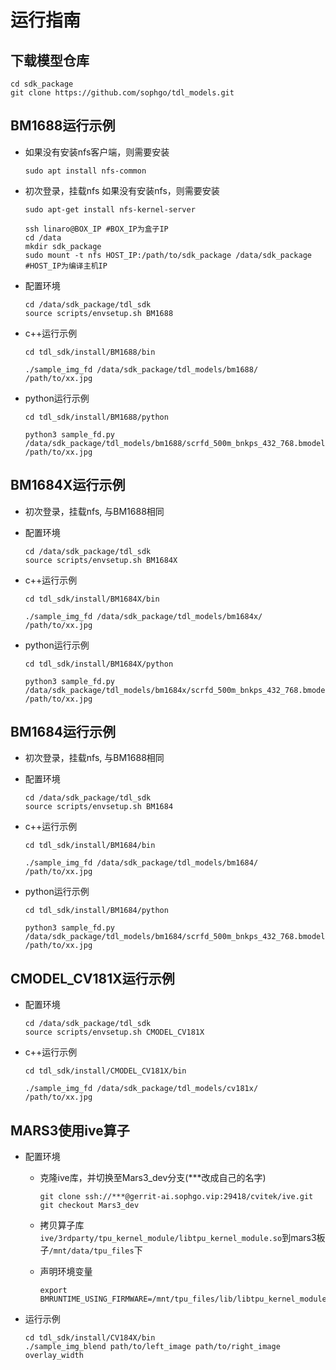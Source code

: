 # 运行指南

## 下载模型仓库

```shell
cd sdk_package
git clone https://github.com/sophgo/tdl_models.git
```

## BM1688运行示例

* 如果没有安装nfs客户端，则需要安装

    ```shell
    sudo apt install nfs-common
    ```

* 初次登录，挂载nfs
    如果没有安装nfs，则需要安装

    ```shell
    sudo apt-get install nfs-kernel-server
    ```

    ```shell
    ssh linaro@BOX_IP #BOX_IP为盒子IP
    cd /data
    mkdir sdk_package
    sudo mount -t nfs HOST_IP:/path/to/sdk_package /data/sdk_package #HOST_IP为编译主机IP
    ```

* 配置环境

    ```shell
    cd /data/sdk_package/tdl_sdk
    source scripts/envsetup.sh BM1688
    ```

* c++运行示例

    ```shell
    cd tdl_sdk/install/BM1688/bin

    ./sample_img_fd /data/sdk_package/tdl_models/bm1688/ /path/to/xx.jpg
    ```

* python运行示例

    ```shell
    cd tdl_sdk/install/BM1688/python

    python3 sample_fd.py /data/sdk_package/tdl_models/bm1688/scrfd_500m_bnkps_432_768.bmodel /path/to/xx.jpg
    ```

## BM1684X运行示例

* 初次登录，挂载nfs, 与BM1688相同

* 配置环境

    ```shell
    cd /data/sdk_package/tdl_sdk
    source scripts/envsetup.sh BM1684X
    ```

* c++运行示例

    ```shell
    cd tdl_sdk/install/BM1684X/bin

    ./sample_img_fd /data/sdk_package/tdl_models/bm1684x/ /path/to/xx.jpg
    ```

* python运行示例

    ```shell
    cd tdl_sdk/install/BM1684X/python

    python3 sample_fd.py /data/sdk_package/tdl_models/bm1684x/scrfd_500m_bnkps_432_768.bmodel /path/to/xx.jpg
    ```

## BM1684运行示例

* 初次登录，挂载nfs, 与BM1688相同

* 配置环境

    ```shell
    cd /data/sdk_package/tdl_sdk
    source scripts/envsetup.sh BM1684
    ```

* c++运行示例

    ```shell
    cd tdl_sdk/install/BM1684/bin

    ./sample_img_fd /data/sdk_package/tdl_models/bm1684/ /path/to/xx.jpg
    ```

* python运行示例

    ```shell
    cd tdl_sdk/install/BM1684/python

    python3 sample_fd.py /data/sdk_package/tdl_models/bm1684/scrfd_500m_bnkps_432_768.bmodel /path/to/xx.jpg
    ```

## CMODEL_CV181X运行示例

* 配置环境

    ```shell
    cd /data/sdk_package/tdl_sdk
    source scripts/envsetup.sh CMODEL_CV181X
    ```

* c++运行示例

    ```shell
    cd tdl_sdk/install/CMODEL_CV181X/bin

    ./sample_img_fd /data/sdk_package/tdl_models/cv181x/ /path/to/xx.jpg
    ```

## MARS3使用ive算子

* 配置环境
  * 克隆ive库，并切换至Mars3_dev分支(***改成自己的名字)

    ```shell
    git clone ssh://***@gerrit-ai.sophgo.vip:29418/cvitek/ive.git
    git checkout Mars3_dev
    ```

  * 拷贝算子库`ive/3rdparty/tpu_kernel_module/libtpu_kernel_module.so`到mars3板子`/mnt/data/tpu_files`下

  * 声明环境变量

    ```shell
    export BMRUNTIME_USING_FIRMWARE=/mnt/tpu_files/lib/libtpu_kernel_module.so
    ```

* 运行示例

  ```shell
  cd tdl_sdk/install/CV184X/bin
  ./sample_img_blend path/to/left_image path/to/right_image overlay_width
  ```
